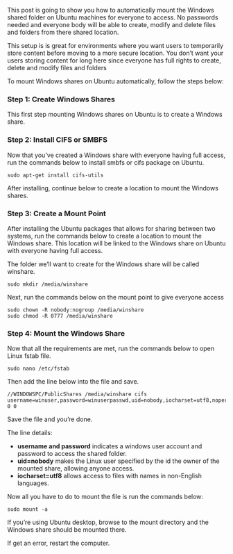 This post is going to show you how to automatically mount the Windows shared folder on Ubuntu machines for everyone to access. No passwords needed and everyone body will be able to create, modify and delete files and folders from there shared location.

This setup is is great for environments where you want users to temporarily store content before moving to a more secure location. You don’t want your users storing content for long here since everyone has full rights to create, delete and modify files and folders

To mount Windows shares on Ubuntu automatically, follow the steps below:

### Step 1: Create Windows Shares ###
This first step mounting Windows shares on Ubuntu is to create a Windows share.

### Step 2: Install CIFS or SMBFS ###
Now that you’ve created a Windows share with everyone having full access, run the commands below to install smbfs or cifs package on Ubuntu.

```aws 
sudo apt-get install cifs-utils
```

After installing, continue below to create a location to mount the Windows shares.

### Step 3: Create a Mount Point ###
After installing the Ubuntu packages that allows for sharing between two systems, run the commands below to create a location to mount the Windows share. This location will be linked to the Windows share on Ubuntu with everyone having full access.

The folder we’ll want to create for the Windows share will be called winshare.

```aws
sudo mkdir /media/winshare
```

Next, run the commands below on the mount point to give everyone access
```aws
sudo chown -R nobody:nogroup /media/winshare
sudo chmod -R 0777 /media/winshare
```

### Step 4: Mount the Windows Share ###

Now that all the requirements are met, run the commands below to open Linux fstab file.

```aws
sudo nano /etc/fstab
```

Then add the line below into the file and save.

```aws
//WINDOWSPC/PublicShares /media/winshare cifs username=winuser,password=winuserpasswd,uid=nobody,iocharset=utf8,noperm 0 0
```

Save the file and you’re done.

The line details:

-   **username and password** indicates a windows user account and password to access the shared folder.
-   **uid=nobody** makes the Linux user specified by the id the owner of the mounted share, allowing anyone access.
-   **iocharset=utf8** allows access to files with names in non-English languages.

Now all you have to do to mount the file is run the commands below:
```aws
sudo mount -a
```

If you’re using Ubuntu desktop, browse to the mount directory and the Windows share should be mounted there.

If  get an error, restart the computer.

